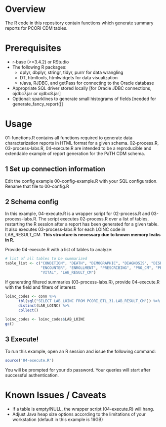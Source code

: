 # Overview

The R code in this repository contain functions which generate summary reports 
for PCORI CDM tables.

# Prerequisites 

* r-base (>=3.4.2) or RStudio
* The following R packages:
    * dplyr, dbplyr, stringr, tidyr, purrr for data wrangling
    * DT, htmltools, htmlwidgets for data visualization
    * rJava, RJDBC, and getPass for connecting to the Oracle database
* Appropriate SQL driver stored locally [for Oracle JDBC connections, ojdbc7.jar or ojdbc8.jar]
* Optional: sparklines to generate small histograms of fields [needed for generate_fancy_report()]

# Usage

01-functions.R contains all functions required to generate data characterization 
reports in HTML format for a given schema. 02-process.R, 03-process-labs.R, 04-execute.R 
are intended to be a reproducible and extendable example of report generation for the PaTH CDM
schema.

## 1 Set up connection information ##

Edit the config example 00-config-example.R with your SQL configuration. Rename that file to 00-config.R

## 2 Schema config ##

In this example, 04-execute.R is a wrapper script for 02-process.R and 03-process-labs.R.
The script executes 02-process.R over a list of tables, restarting the R session
after a report has been generated for a given table. It also executes 03-process-labs.R for each LOINC code in LAB_RESULT_CM.
**This structure is necessary due to known memory leaks in R.**

Provide 04-execute.R with a list of tables to analyze:

```r
# list of all tables to be summarized
table_list <- c("CONDITION", "DEATH", "DEMOGRAPHIC", "DIAGNOSIS", "DISPENSING", 
                "ENCOUNTER", "ENROLLMENT", "PRESCRIBING", "PRO_CM", "PROCEDURES", 
                "VITAL", "LAB_RESULT_CM")
```

If generating filtered summaries (03-process-labs.R), provide 04-execute.R with the
field and filters of interest:

```r
loinc_codes <- conn %>%
      tbl(sql("SELECT LAB_LOINC FROM PCORI_ETL_31.LAB_RESULT_CM")) %>%
      distinct(LAB_LOINC) %>%
      collect()
    
loinc_codes <- loinc_codes$LAB_LOINC
gc()
```

## 3 Execute! ##

To run this example, open an R session and issue the following command:

```r
source('04-execute.R')
```

You will be prompted for your db password. Your queries will start after successful authentication.

# Known Issues / Caveats

* If a table is empty/NULL, the wrapper script (04-execute.R) will hang.
* Adjust Java heap size options according to the limitations of your workstation (default in this example is 16GB)
